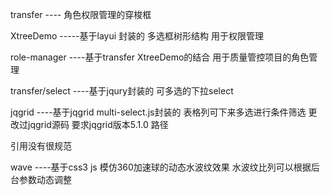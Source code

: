 transfer  ---- 角色权限管理的穿梭框  

XtreeDemo  -----基于layui 封装的 多选框树形结构 用于权限管理  

role-manager  ----基于transfer  XtreeDemo的结合  用于质量管控项目的角色管理  

transfer/select  ----基于jqury封装的 可多选的下拉select  

jqgrid    ----基于jqgrid  multi-select.js封装的  表格列可下来多选进行条件筛选    更改过jqgrid源码 要求jqgrid版本5.1.0  路径  

引用没有很规范   

wave   ----基于css3  js 模仿360加速球的动态水波纹效果  水波纹比列可以根据后台参数动态调整
